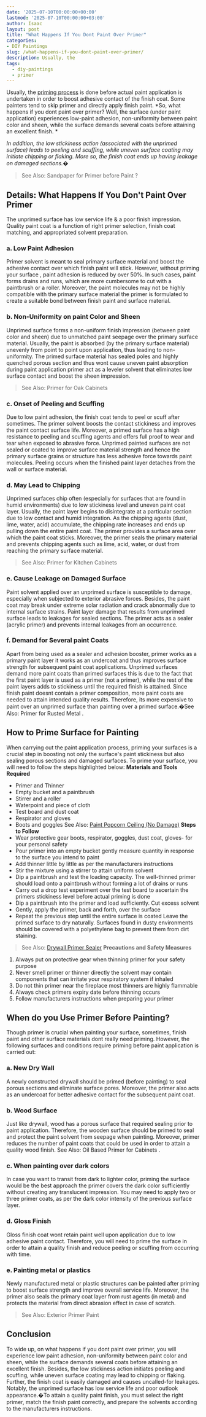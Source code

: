 ```yaml
---
date: '2025-07-10T00:00:00+00:00'
lastmod: '2025-07-10T00:00:00+03:00'
author: Isaac
layout: post
title: "What Happens If You Dont Paint Over Primer"
categories:
- DIY Paintings
slug: /what-happens-if-you-dont-paint-over-primer/
description: Usually, the
tags: 
  - diy-paintings
  - primer
---
```

Usually, the
[priming process](https://pestpolicy.com/rustoleum-galvanized-metal-[primer](/posts/can-you-paint-fiberglass-without-primer/)/)
is done before actual paint application is undertaken in order to boost adhesive contact of the finish coat. Some painters tend to skip primer and directly apply finish paint.
*So, what happens if you dont paint over primer? Well, the surface (under paint application) experiences low-paint adhesion, non-uniformity between paint color and sheen, while the surface demands several coats before attaining an excellent finish. *

*In addition, the low stickiness action (associated with the unprimed surface) leads to peeling and scuffing, while uneven surface coating may initiate chipping or flaking. More so, the finish coat ends up having leakage on damaged sections.�*
> See Also:
> Sandpaper for Primer before Paint
> ?
## Details: What Happens If You Don't Paint Over Primer
The unprimed surface has low service life & a poor finish impression. Quality paint coat is a function of right primer selection, finish coat matching, and appropriated solvent preparation.
### a. Low Paint Adhesion
Primer solvent is meant to seal primary surface material and boost the adhesive contact over which finish paint will stick.
However, without
priming your surface
, paint adhesion is reduced by over 50%. In such cases, paint forms drains and runs, which are more cumbersome to cut with a paintbrush or a roller.
Moreover, the paint molecules may not be highly compatible with the primary surface material  the primer is formulated to create a suitable bond between finish paint and surface material.
### b. Non-Uniformity on paint Color and Sheen
Unprimed surface forms a non-uniform finish impression (between paint color and sheen) due to unmatched paint seepage over the primary surface material.
Usually, the paint is absorbed (by the primary surface material) unevenly from point to point upon application, thus leading to non-uniformity.
The primed surface material has sealed poles and highly quenched porous section and thus wont cause uneven paint absorption during paint application  primer act as a leveler solvent that eliminates low surface contact and boost the sheen impression.
> See Also:
> Primer for Oak Cabinets
### c. Onset of Peeling and Scuffing
Due to low paint adhesion, the finish coat tends to peel or scuff after sometimes. The primer solvent boosts the contact stickiness and improves the paint contact surface life.
Moreover, a primed surface has a high resistance to peeling and scuffing agents and offers full proof to wear and tear when exposed to abrasive force.
Unprimed painted surfaces are not sealed or coated to improve surface material strength and hence the primary surface grains or structure has less adhesive force towards paint molecules.
Peeling occurs when the finished paint layer detaches from the wall or surface material.
### d. May Lead to Chipping
Unprimed surfaces chip often (especially for surfaces that are found in humid environments) due to low stickiness level and uneven paint coat layer.
Usually, the paint layer begins to disintegrate at a particular section due to low contact and humid integration.
As the chipping agents (dust, lime, water, acid) accumulate, the chipping rate increases and ends up pulling down the entire paint coat.
The primer provides a surface area over which the paint coat sticks. Moreover, the primer seals the primary material and prevents chipping agents such as lime, acid, water, or dust from reaching the primary surface material.
> See Also:
> Primer for Kitchen Cabinets
### e. Cause Leakage on Damaged Surface
Paint solvent applied over an unprimed surface is susceptible to damage, especially when subjected to exterior abrasive forces.
Besides, the paint coat may break under extreme solar radiation and crack abnormally due to internal surface strains.
Paint layer damage that results from unprimed surface leads to leakages  for sealed sections. The primer acts as a sealer (acrylic primer) and prevents internal leakages from an occurrence.
### f. Demand for Several paint Coats
Apart from being used as a sealer and adhesion booster, primer works as a primary paint layer  it works as an undercoat and thus improves surface strength for subsequent paint coat applications.
Unprimed surfaces demand more paint coats than primed surfaces  this is due to the fact that the first paint layer is used as a primer (not a primer), while the rest of the paint layers adds to stickiness until the required finish is attained.
Since finish paint doesnt contain a primer composition, more paint coats are needed to attain intended quality results.
Therefore, its more expensive to paint over an unprimed surface than painting over a primed surface.�See Also:
Primer for Rusted Metal
.
## How to Prime Surface for Painting
When carrying out the paint application process, priming your surfaces is a crucial step in boosting not only the surface's paint stickiness but also sealing porous sections and damaged surfaces.
To prime your surface, you will need to follow the steps highlighted below:
**Materials and Tools Required**
- Primer and Thinner
- Empty bucket and a paintbrush
- Stirrer and a roller
- Waterpoint and piece of cloth
- Test board and dust coat
- Respirator and gloves
- Boots and goggles
See Also:
[Paint Popcorn Ceiling (No Damage)](https://pestpolicy.com/how-to-paint-popcorn-ceiling/)
**Steps to Follow**
- Wear protective gear  boots, respirator, goggles, dust coat, gloves- for your personal safety
- Pour primer into an empty bucket gently  measure quantity in response to the surface you intend to paint
- Add thinner little by little as per the manufacturers instructions
- Stir the mixture using a stirrer to attain uniform solvent
- Dip a paintbrush and test the loading capacity. The well-thinned primer should load onto a paintbrush without forming a lot of drains or runs
- Carry out a drop test experiment over the test board to ascertain the primers stickiness level before actual priming is done
- Dip a paintbrush into the primer and load sufficiently. Cut excess solvent
- Gently, apply the primer, back and forth, over the surface
- Repeat the previous step until the entire surface is coated
Leave the primed surface to dry naturally. Surfaces found in dusty environments should be covered with a polyethylene bag to prevent them from dirt staining.
> See Also:
> [Drywall Primer Sealer](https://pestpolicy.com/best-drywall-primer-sealer/)
**Precautions and Safety Measures**
1. Always put on protective gear when thinning primer for your safety purpose
2. Never smell primer or thinner directly  the solvent may contain components that can irritate your respiratory system if inhaled
3. Do not thin primer near the fireplace  most thinners are highly flammable
4. Always check primers expiry date before thinning occurs
5. Follow manufacturers instructions when preparing your primer
## When do you Use Primer Before Painting?
Though primer is crucial when painting your surface, sometimes, finish paint and other surface materials dont really need priming.
However, the following surfaces and conditions require priming before paint application is carried out:
### a. New Dry Wall
A newly constructed drywall should be primed (before painting) to seal porous sections and eliminate surface pores.
Moreover, the primer also acts as an undercoat for better adhesive contact for the subsequent paint coat.
### b. Wood Surface
Just like drywall, wood has a porous surface that required sealing prior to paint application.
Therefore, the wooden surface should be primed to seal and protect the paint solvent from seepage when painting.
Moreover, primer reduces the number of paint coats that could be used in order to attain a quality wood finish. See Also:
Oil Based Primer for Cabinets
.
### c. When painting over dark colors
In case you want to transit from dark to lighter color, priming the surface would be the best approach  the primer covers the dark color sufficiently without creating any translucent impression.
You may need to apply two or three primer coats, as per the dark color intensity of the previous surface layer.
### d. Gloss Finish
Gloss finish coat wont retain paint well upon application due to low adhesive paint contact.
Therefore, you will need to prime the surface in order to attain a quality finish and reduce peeling or scuffing from occurring with time.
### e. Painting metal or plastics
Newly manufactured metal or plastic structures can be painted after priming to boost surface strength and improve overall service life.
Moreover, the primer also seals the primary coat layer from rust agents (in metal) and protects the material from direct abrasion effect in case of scratch.
> See Also:
> Exterior Primer Paint
## Conclusion
To wide up, on what happens if you dont paint over primer, you will experience low paint adhesion, non-uniformity between paint color and sheen, while the surface demands several coats before attaining an excellent finish.
Besides, the low stickiness action initiates peeling and scuffing, while uneven surface coating may lead to chipping or flaking. Further, the finish coat is easily damaged and causes uncalled-for leakages.
Notably, the unprimed surface has low service life and poor outlook appearance.�To attain a quality paint finish, you must select the right primer, match the finish paint correctly, and prepare the solvents according to the manufacturers instructions.
